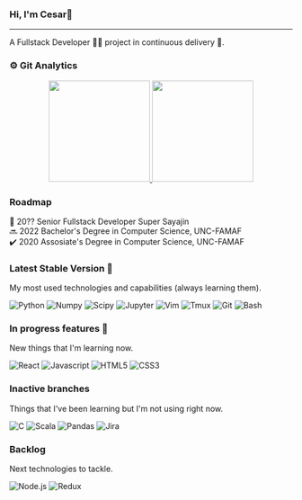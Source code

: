 ### Hi, I'm Cesar👋
---
A Fullstack Developer :man_technologist: project in continuous delivery :construction_worker:.

### :gear: Git Analytics
<p align="center">
  <a href="https://github.com/csralvall/csralvall">
    <img height="180em" src="https://github-readme-stats-eight-theta.vercel.app/api?username=csralvall&show_icons=true&theme=algolia&include_all_commits=true&count_private=true"/>
    <img height="180em" src="https://github-readme-stats-eight-theta.vercel.app/api/top-langs/?username=csralvall&layout=compact&langs_count=8&theme=algolia"/>
  </a>
</p>

### Roadmap                                                                                                 
🚀 20?? Senior Fullstack Developer Super Sayajin                                                                            
🔜 2022 Bachelor's Degree in Computer Science, UNC-FAMAF                                                              
✔️ 2020 Assosiate's Degree in Computer Science, UNC-FAMAF

###  Latest Stable Version 🔭                                                                                  
My most used technologies and capabilities (always learning them).  

![Python](https://img.shields.io/badge/-Python-05122A?style=flat&logo=python)
![Numpy](https://img.shields.io/badge/-Numpy-05122A?style=flat&logo=numpy)
![Scipy](https://img.shields.io/badge/-Scipy-05122A?style=flat&logo=scipy)
![Jupyter](https://img.shields.io/badge/-Jupyter-05122A?style=flat&logo=jupyter)
![Vim](https://img.shields.io/badge/-Vim-05122A?style=flat&logo=vim)
![Tmux](https://img.shields.io/badge/-Tmux-05122A?style=flat&logo=tmux)
![Git](https://img.shields.io/badge/-Git-05122A?style=flat&logo=git)
![Bash](https://img.shields.io/badge/-Bash-05122A?style=flat&logo=gnu-bash)

### In progress features 🌱
New things that I'm learning now.

![React](https://img.shields.io/badge/-React-05122A?style=flat&logo=react)
![Javascript](https://img.shields.io/badge/-Javascript-05122A?style=flat&logo=javascript)
![HTML5](https://img.shields.io/badge/-Html-05122A?style=flat&logo=html5)
![CSS3](https://img.shields.io/badge/-Css-05122A?style=flat&logo=css3)

### Inactive branches
Things that I've been learning but I'm not using right now.

![C](https://img.shields.io/badge/-C-05122A?style=flat&logo=c)
![Scala](https://img.shields.io/badge/-Scala-05122A?style=flat&logo=scala)
![Pandas](https://img.shields.io/badge/-Pandas-05122A?style=flat&logo=pandas)
![Jira](https://img.shields.io/badge/-Jira-05122A?style=flat&logo=jira)

### Backlog
Next technologies to tackle.

![Node.js](https://img.shields.io/badge/-Node-05122A?style=flat&logo=node.js)
![Redux](https://img.shields.io/badge/-Redux-05122A?style=flat&logo=redux)

<!--
### Releases 
Tangible and concrete projects that I'm working or have been working on.
- Baldomeros.
- Marketdex.
- Minoro.
- Single Linked List.
-->

<!--
**csralvall/csralvall** is a ✨ _special_ ✨ repository because its `README.md` (this file) appears on your GitHub profile.

Here are some ideas to get you started:

- 🔭 I’m currently working on ...
- 🌱 I’m currently learning ...
- 👯 I’m looking to collaborate on ...
- 🤔 I’m looking for help with ...
- 💬 Ask me about ...
- 📫 How to reach me: ...
- 😄 Pronouns: ...
- ⚡ Fun fact: ...
-->
